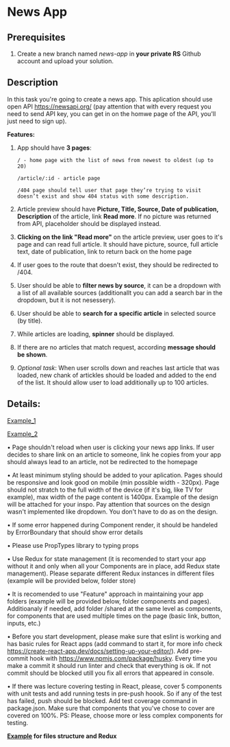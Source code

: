 # News App

## Prerequisites
1. Create a new branch named *news-app* in **your private RS** Github account and upload your solution.

## Description
In this task you're going to create a news app. This aplication should use open API https://newsapi.org/ (pay attention that with every request you need to send API key, you can get in on the homwe page of the API, you'll just need to sign up).

**Features:**
1.	 App should have **3 pages**:
	 
		 / - home page with the list of news from newest to oldest (up to 20)

		 /article/:id - article page
		 
		 /404 page should tell user that page they’re trying to visit doesn’t exist and show 404 status with some description.
	
	
2.	Article preview should have **Picture, Title, Source, Date of publication, Description** of the article, link **Read more**. If no picture was returned from API, placeholder should be displayed instead.
3.	**Clicking on the link "Read more"** on the article preview, user goes to it's page and can read full article. It should have picture, source, full article text, date of publication, link to return back on the home page
4.	If user goes to the route that doesn't exist, they should be redirected to /404.
5.	User should be able to **filter news by source**, it can be a dropdown with a list of all available sources (additionallt you can add a search bar in the dropdown, but it is not nesessery).
6.	User should be able to **search for a specific article** in selected source (by title).
7.	While articles are loading, **spinner** should be displayed.
8.	If there are no articles that match request, according **message should be shown**.
9.	*Optional task*: When user scrolls down and reaches last article that was loaded, new chank of artickles should be loaded and added to the end of the list. It should allow user to load additionally up to 100 articles.


## Details:
[Example_1](https://github.com/rolling-scopes-school/tasks/blob/master/tasks/react-LT/images/Example-1.png)

[Example_2](https://github.com/rolling-scopes-school/tasks/blob/master/tasks/react-LT/images/Example-2.png)


•	Page shouldn't reload when user is clicking your news app links. If user decides to share link on an article to someone, link he copies from your app should always lead to an article, not be redirected to the homepage 

•	At least minimum styling should be added to your aplication. Pages should be responsive and look good on mobile (min possible width - 320px). Page should not stratch to the full width of the device (if it's big, like TV for example), max width of the page content is 1400px. Example of the design will be attached for your inspo. Pay attention that sources on the design wasn't implemented like dropdown. You don't have to do as on the design.

•	If some error happened during Component render, it should be handeled by ErrorBoundary that should show error details


• 	Please use PropTypes library to typing props

•	Use Redux for state management (it is recomended to start your app without it and only when all your Components are in place, add Redux state management). Please separate different Redux instances in different files (example will be provided below, folder store)

•	It is recomended to use "Feature" approach in maintaining your app folders (example will be provided below, folder components and pages). Additioanaly if needed, add folder /shared at the same level as components, for components that are used multiple times on the page (basic link, button, inputs, etc.)

•	Before you start development, please make sure that eslint is working and has basic rules for React apps (add command to start it, for more info check https://create-react-app.dev/docs/setting-up-your-editor/). Add pre-commit hook with https://www.npmjs.com/package/husky. Every time you make a commit it should run linter and check that everything is ok. If not commit should be blocked utill you fix all errors that appeared in console.

•	If there was lecture covering testing in React, please, cover 5 components with unit tests and add running tests in pre-push hoook. So if any of the test has failed, push should be blocked. Add test coverage command in package.json. Make sure that components that you've chose to cover are covered on 100%. PS: Please, choose more or less complex components for testing.


**[Example](https://github.com/elkinny/React-to-do/tree/without-login-with-redux) for files structure and Redux**

